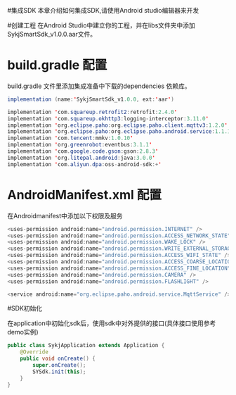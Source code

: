 #集成SDK
本章介绍如何集成SDK,请使用Android studio编辑器来开发


#创建工程
在Android Studio中建立你的工程，并在libs文件夹中添加SykjSmartSdk_v1.0.0.aar文件。


# build.gradle 配置
build.gradle 文件里添加集成准备中下载的dependencies 依赖库。  
```java
implementation (name:'SykjSmartSdk_v1.0.0, ext:'aar')

implementation 'com.squareup.retrofit2:retrofit:2.4.0'
implementation 'com.squareup.okhttp3:logging-interceptor:3.11.0'
implementation 'org.eclipse.paho:org.eclipse.paho.client.mqttv3:1.2.0'
implementation 'org.eclipse.paho:org.eclipse.paho.android.service:1.1.1'
implementation 'com.tencent:mmkv:1.0.10'
implementation 'org.greenrobot:eventbus:3.1.1'
implementation 'com.google.code.gson:gson:2.8.3'
implementation 'org.litepal.android:java:3.0.0'
implementation 'com.aliyun.dpa:oss-android-sdk:+'

```

# AndroidManifest.xml 配置
在Androidmanifest中添加以下权限及服务
```java
<uses-permission android:name="android.permission.INTERNET" />
<uses-permission android:name="android.permission.ACCESS_NETWORK_STATE" />
<uses-permission android:name="android.permission.WAKE_LOCK" />
<uses-permission android:name="android.permission.WRITE_EXTERNAL_STORAGE" />
<uses-permission android:name="android.permission.ACCESS_WIFI_STATE" />
<uses-permission android:name="android.permission.ACCESS_COARSE_LOCATION" />
<uses-permission android:name="android.permission.ACCESS_FINE_LOCATION" />
<uses-permission android:name="android.permission.CAMERA" />
<uses-permission android:name="android.permission.FLASHLIGHT" />

<service android:name="org.eclipse.paho.android.service.MqttService" />
```
#SDK初始化

在application中初始化sdk后，使用sdk中对外提供的接口(具体接口使用参考demo实例)

```java
public class SykjApplication extends Application {
    @Override
    public void onCreate() {
        super.onCreate();
        SYSdk.init(this);
    }
}
```

